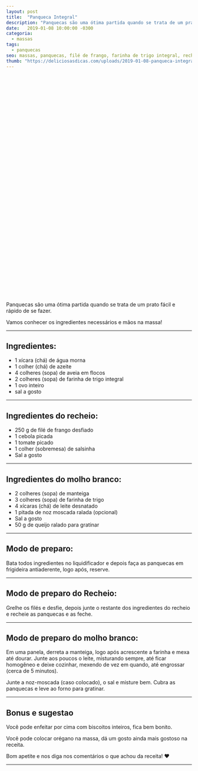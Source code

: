 ```yaml
---
layout: post
title:  "Panqueca Integral"
description: "Panquecas são uma ótima partida quando se trata de um prato fácil e rápido de se fazer. Vamos conhecer os ingredientes necessários e mãos na massa!"
date:   2019-01-08 10:00:00 -0300
categoria:
  - massas
tags:
  - panquecas
seo: massas, panquecas, filé de frango, farinha de trigo integral, recheio, molho branco, panqueca integral
thumb: "https://deliciosasdicas.com/uploads/2019-01-08-panqueca-integral.jpg"
---
```


<div class="adsLeft">
<ins class="adsbygoogle"
     style="display:inline-block;width:160px;height:600px"
     data-ad-client="ca-pub-8078000237589807"
     data-ad-slot="3534346713"></ins>
<script>
(adsbygoogle = window.adsbygoogle || []).push({});
</script>
</div>

Panquecas são uma ótima partida quando se trata de um prato fácil e rápido de se fazer.

Vamos conhecer os ingredientes necessários e mãos na massa!

---

## Ingredientes:
  - 1 xícara (chá) de água morna
  - 1 colher (chá) de azeite
  - 4 colheres (sopa) de aveia em flocos
  - 2 colheres (sopa) de farinha de trigo integral
  - 1 ovo inteiro
  - sal a gosto

---

## Ingredientes do recheio:
  - 250 g de filé de frango desfiado
  - 1 cebola picada
  - 1 tomate picado
  - 1 colher (sobremesa) de salsinha
  - Sal a gosto

---

## Ingredientes do molho branco:
  - 2 colheres (sopa) de manteiga
  - 3 colheres (sopa) de farinha de trigo
  - 4 xícaras (chá) de leite desnatado
  - 1 pitada de noz moscada ralada (opcional)
  - Sal a gosto
  - 50 g de queijo ralado para gratinar

---

## Modo de preparo:
Bata todos ingredientes no liquidificador e depois faça as panquecas em frigideira antiaderente, logo após, reserve.

---

## Modo de preparo do Recheio:
Grelhe os filés e desfie, depois junte o restante dos ingredientes do recheio e recheie as panquecas e as feche.

---

## Modo de preparo do molho branco:
Em uma panela, derreta a manteiga, logo após acrescente a farinha e mexa até dourar. Junte aos poucos o leite, misturando sempre, até ficar homogêneo e deixe cozinhar, mexendo de vez em quando, até engrossar (cerca de 5 minutos).

Junte a noz-moscada (caso colocado), o sal e misture bem. Cubra as panquecas e leve ao forno para gratinar.

---

## Bonus e sugestao
Você pode enfeitar por cima com biscoitos inteiros, fica bem bonito.

Você pode colocar orégano na massa, dá um gosto ainda mais gostoso na receita.

Bom apetite e nos diga nos comentários o que achou da receita! ❤️

---

<div class="adsRight">

</div>
